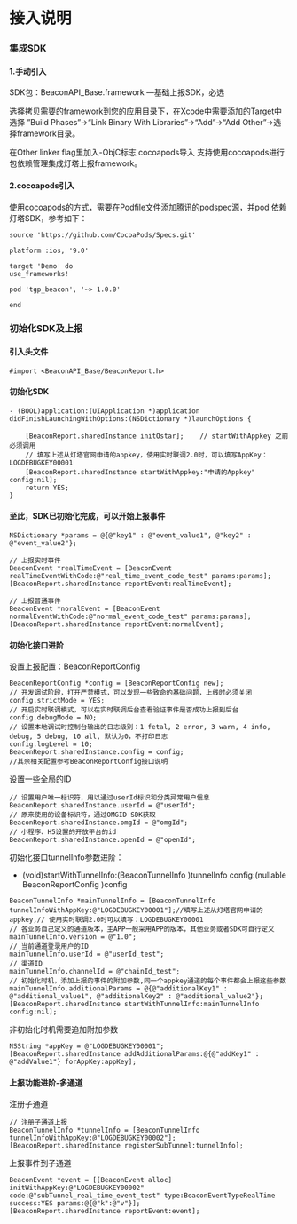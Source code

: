 # 接入说明

### 集成SDK

#### 1.手动引入

SDK包：BeaconAPI_Base.framework —基础上报SDK，必选 

选择拷贝需要的framework到您的应用目录下，在Xcode中需要添加的Target中选择 ”Build Phases”->“Link Binary With Libraries”->“Add”->“Add Other”→选择framework目录。

在Other linker flag里加入-ObjC标志 cocoapods导入 支持使用cocoapods进行包依赖管理集成灯塔上报framework。 

#### 2.cocoapods引入
使用cocoapods的方式，需要在Podfile文件添加腾讯的podspec源，并pod 依赖灯塔SDK，参考如下：

```
source 'https://github.com/CocoaPods/Specs.git'

platform :ios, '9.0'

target 'Demo' do
use_frameworks! 

pod 'tgp_beacon', '~> 1.0.0'

end
```

### 初始化SDK及上报

#### 引入头文件
```
#import <BeaconAPI_Base/BeaconReport.h>
```

#### 初始化SDK
 
```
- (BOOL)application:(UIApplication *)application didFinishLaunchingWithOptions:(NSDictionary *)launchOptions {

    [BeaconReport.sharedInstance initOstar];    // startWithAppkey 之前必须调用
    // 填写上述从灯塔官网申请的appkey，使用实时联调2.0时，可以填写AppKey：LOGDEBUGKEY00001
    [BeaconReport.sharedInstance startWithAppkey:"申请的Appkey" config:nil];
    return YES;
}
```

#### 至此，SDK已初始化完成，可以开始上报事件
```
NSDictionary *params = @{@"key1" : @"event_value1", @"key2" : @"event_value2"};

// 上报实时事件
BeaconEvent *realTimeEvent = [BeaconEvent realTimeEventWithCode:@"real_time_event_code_test" params:params];
[BeaconReport.sharedInstance reportEvent:realTimeEvent];

// 上报普通事件
BeaconEvent *noralEvent = [BeaconEvent normalEventWithCode:@"normal_event_code_test" params:params];
[BeaconReport.sharedInstance reportEvent:normalEvent];
```

#### 初始化接口进阶

设置上报配置：BeaconReportConfig

```
BeaconReportConfig *config = [BeaconReportConfig new];
// 开发调试阶段，打开严苛模式，可以发现一些致命的基础问题，上线时必须关闭
config.strictMode = YES;
// 开启实时联调模式，可以在实时联调后台查看验证事件是否成功上报到后台
config.debugMode = NO;
// 设置本地调试时控制台输出的日志级别：1 fetal, 2 error, 3 warn, 4 info, debug, 5 debug, 10 all, 默认为0，不打印日志
config.logLevel = 10;
BeaconReport.sharedInstance.config = config;
//其余相关配置参考BeaconReportConfig接口说明
```

设置一些全局的ID

```
// 设置用户唯一标识符，用以通过userId标识和分类异常用户信息
BeaconReport.sharedInstance.userId = @"userId";
// 原来使用的设备标识符，通过OMGID SDK获取
BeaconReport.sharedInstance.omgId = @"omgId";
// 小程序、H5设置的开放平台的id
BeaconReport.sharedInstance.openId = @"openId";
```

初始化接口tunnelInfo参数进阶：

- (void)startWithTunnelInfo:(BeaconTunnelInfo )tunnelInfo config:(nullable BeaconReportConfig )config

```
BeaconTunnelInfo *mainTunnelInfo = [BeaconTunnelInfo tunnelInfoWithAppKey:@"LOGDEBUGKEY00001"];//填写上述从灯塔官网申请的appkey,// 使用实时联调2.0时可以填写：LOGDEBUGKEY00001
// 各业务自己定义的通道版本，主APP一般采用APP的版本，其他业务或者SDK可自行定义
mainTunnelInfo.version = @"1.0";
// 当前通道登录用户的ID
mainTunnelInfo.userId = @"userId_test";
// 渠道ID
mainTunnelInfo.channelId = @"chainId_test";
// 初始化时机，添加上报的事件的附加参数,同一个appkey通道的每个事件都会上报这些参数
mainTunnelInfo.additionalParams = @{@"additionalKey1" : @"additional_value1", @"additionalKey2" : @"additional_value2"};
[BeaconReport.sharedInstance startWithTunnelInfo:mainTunnelInfo config:nil];
```

非初始化时机需要追加附加参数
```
NSString *appKey = @"LOGDEBUGKEY00001"; 
[BeaconReport.sharedInstance addAdditionalParams:@{@"addKey1" : @"addValue1"} forAppKey:appKey];
```

#### 上报功能进阶-多通道

注册子通道
```
// 注册子通道上报
BeaconTunnelInfo *tunnelInfo = [BeaconTunnelInfo tunnelInfoWithAppKey:@"LOGDEBUGKEY00002"];
[BeaconReport.sharedInstance registerSubTunnel:tunnelInfo];
```

上报事件到子通道
```
BeaconEvent *event = [[BeaconEvent alloc] initWithAppKey:@"LOGDEBUGKEY00002" code:@"subTunnel_real_time_event_test" type:BeaconEventTypeRealTime success:YES params:@{@"k":@"v"}];
[BeaconReport.sharedInstance reportEvent:event];
```
